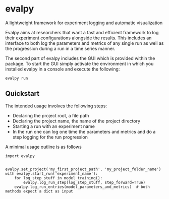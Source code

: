 # evalpy
A lightweight framework for experiment logging and automatic visualization

Evalpy aims at researchers that want a fast and efficient framework to log their experiment configurations alongside
the results. This includes an interface to both log the parameters and metrics of any single run as well as the progression during a run
in a time series manner.

The second part of evalpy includes the GUI which is provided within the package.
To start the GUI simply activate the environment in which you installed evalpy in a console
and execute the following:

    evalpy run
    
Quickstart
-------------------------------

The intended usage involves the following steps:


- Declaring the project root, a file path
- Declaring the project name, the name of the project directory
- Starting a run with an experiment name
- In the run one can log one time the parameters and metrics 
and do a step logging for the run progression

A minimal usage outline is as follows

    import evalpy
    
    
    evalpy.set_project('my_first_project_path', 'my_project_folder_name')
    with evalpy.start_run('experiment_name'):
        for log_step_stuff in model_training():
            evalpy.log_run_step(log_step_stuff, step_forward=True)  
        evalpy.log_run_entries(model_parameters_and_metrics)  # both methods expect a dict as input